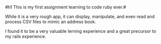 #h1 This is my first assignment learning to code ruby ever.#

While it is a very rough app, it can display, manipulate, and even read and process CSV files to mimic an address book.

I found it to be a very valuable lerning experience and a great precursor to my rails experience.
